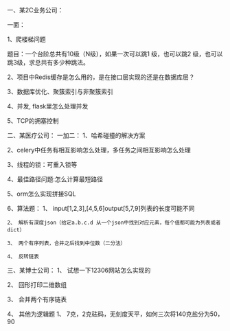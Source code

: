 一、某2C业务公司：

一面：

1、爬楼梯问题

题目：一个台阶总共有10级（N级），如果一次可以跳1 级，也可以跳2 级，也可以跳3级，求总共有多少种跳法。

2、项目中Redis缓存是怎么用的，是在接口层实现的还是在数据库层？

3、数据库优化、聚簇索引与非聚簇索引

4、并发, flask里怎么处理并发

5、TCP的拥塞控制


二、某医疗公司：
一加二：
  1、哈希碰撞的解决方案
  
  2、celery中任务有相互影响怎么处理，多任务之间相互影响怎么处理
  
  3、线程的锁：可重入锁等
  
  4、最佳路径问题:怎么计算最短路径
  
  5、orm怎么实现拼接SQL
  
  6、算法题：
    1、 input[1,2,3],[4,5,6]output[5,7,9]列表的长度可能不同
    
    2、 解析有深度json（给定a.b.c.d 从一个json中找到对应元素，每个值都可能为列表或者dict）
    
    3、 两个有序列表，合并之后找到中位数（二分法）
    
    4、 反转链表
  
三、某博士公司：
  1、 试想一下12306网站怎么实现的
  
  2、 回形打印二维数组
  
  3、 合并两个有序链表
  
  4、 其他为逻辑题
    1、 7克，2克砝码，无刻度天平，如何三次将140克盐分为50，90
    

